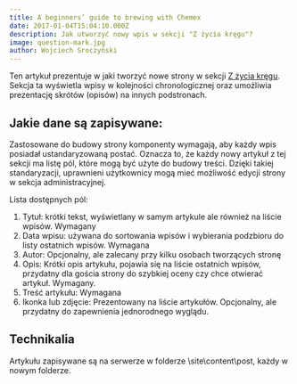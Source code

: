 ```yaml
---
title: A beginners’ guide to brewing with Chemex
date: 2017-01-04T15:04:10.000Z
description: Jak utworzyć nowy wpis w sekcji "Z życia kręgu"?
image: question-mark.jpg
author: Wojciech Sroczyński
---
```


Ten artykuł prezentuje w jaki tworzyć nowe strony w sekcji [Z życia kręgu](/posts). Sekcja ta wyświetla wpisy w kolejności chronologicznej oraz umożliwia prezentację skrótów (opisów) na innych podstronach.


## Jakie dane są zapisywane:

Zastosowane do budowy strony komponenty wymagają, aby każdy wpis posiadał ustandaryzowaną postać. Oznacza to, że każdy nowy artykuł z tej sekcji ma listę pól, które mogą być użyte do budowy treści.
Dzięki takiej standaryzacji, uprawnieni użytkownicy mogą mieć możliwość edycji strony w sekcja administracyjnej.

Lista dostępnych pól:

1. Tytuł: krótki tekst, wyświetlany w samym artykule ale również na liście wpisów. Wymagany
2. Data wpisu: używana do sortowania wpisów i wybierania podzbioru do listy ostatnich wpisów. Wymagana
4. Autor: Opcjonalny, ale zalecany przy kilku osobach tworzących stronę
3. Opis: Krótki opis artykułu, pojawia się na liście ostatnich wpisów, przydatny dla gościa strony do szybkiej oceny czy chce otwierać artykuł. Wymagany.
4. Treść artykułu: Wymagana
5. Ikonka lub zdjęcie: Prezentowany na liście artykułów. Opcjonalny, ale przydatny do zapewnienia jednorodnego wyglądu.

## Technikalia

Artykułu zapisywane są na serwerze w folderze \site\content\post\, każdy w nowym folderze. 